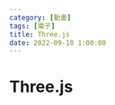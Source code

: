 ```yaml
---
category: [動畫]
tags: [電子]
title: Three.js
date: 2022-09-10 1:00:00
---
```


<style>
  table {
    width: 100%
    }
  td {
    vertical-align: center;
    text-align: center;
  }
  table.inputT{
    margin: 10px;
    width: auto;
    margin-left: auto;
    margin-right: auto;
    border: none;
  }
  input{
    text-align: center;
    padding: 0px 10px;
  }
</style>

# Three.js